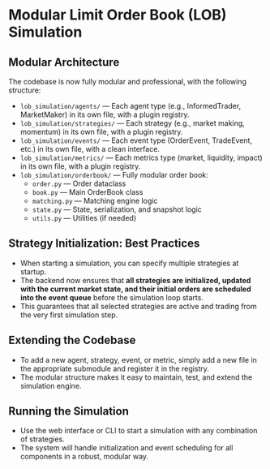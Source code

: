 # Modular Limit Order Book (LOB) Simulation

## Modular Architecture

The codebase is now fully modular and professional, with the following structure:

- `lob_simulation/agents/` — Each agent type (e.g., InformedTrader, MarketMaker) in its own file, with a plugin registry.
- `lob_simulation/strategies/` — Each strategy (e.g., market making, momentum) in its own file, with a plugin registry.
- `lob_simulation/events/` — Each event type (OrderEvent, TradeEvent, etc.) in its own file, with a clean interface.
- `lob_simulation/metrics/` — Each metrics type (market, liquidity, impact) in its own file, with a plugin registry.
- `lob_simulation/orderbook/` — Fully modular order book:
    - `order.py` — Order dataclass
    - `book.py` — Main OrderBook class
    - `matching.py` — Matching engine logic
    - `state.py` — State, serialization, and snapshot logic
    - `utils.py` — Utilities (if needed)

## Strategy Initialization: Best Practices

- When starting a simulation, you can specify multiple strategies at startup.
- The backend now ensures that **all strategies are initialized, updated with the current market state, and their initial orders are scheduled into the event queue** before the simulation loop starts.
- This guarantees that all selected strategies are active and trading from the very first simulation step.

## Extending the Codebase

- To add a new agent, strategy, event, or metric, simply add a new file in the appropriate submodule and register it in the registry.
- The modular structure makes it easy to maintain, test, and extend the simulation engine.

## Running the Simulation

- Use the web interface or CLI to start a simulation with any combination of strategies.
- The system will handle initialization and event scheduling for all components in a robust, modular way. 